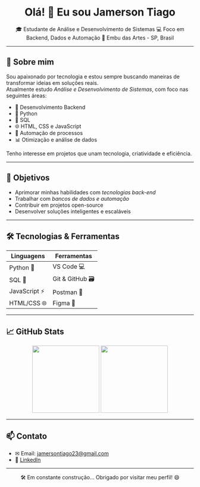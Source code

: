 <h1 align="center">Olá! 👋 Eu sou Jamerson Tiago</h1>

<p align="center">
🎓 Estudante de Análise e Desenvolvimento de Sistemas  
💻 Foco em Backend, Dados e Automação  
📍 Embu das Artes - SP, Brasil  
</p>

---

## 🧠 Sobre mim

Sou apaixonado por tecnologia e estou sempre buscando maneiras de transformar ideias em soluções reais.  
Atualmente estudo *Análise e Desenvolvimento de Sistemas*, com foco nas seguintes áreas:

- 🚀 Desenvolvimento Backend  
- 🐍 Python  
- 🧮 SQL  
- 🌐 HTML, CSS e JavaScript  
- 🤖 Automação de processos  
- 📊 Otimização e análise de dados  

Tenho interesse em projetos que unam tecnologia, criatividade e eficiência.

---

## 🎯 Objetivos

- Aprimorar minhas habilidades com *tecnologias back-end*
- Trabalhar com *bancos de dados e automação*
- Contribuir em projetos open-source
- Desenvolver soluções inteligentes e escaláveis

---

## 🛠 Tecnologias & Ferramentas

| Linguagens | Ferramentas |
|------------|-------------|
| Python 🐍 | VS Code 💻 |
| SQL 🧠 | Git & GitHub 🗃 |
| JavaScript ⚡ | Postman 📨 |
| HTML/CSS 🌐 | Figma 🎨 |

---

## 📈 GitHub Stats

<p align="center">
  <img height="180em" src="https://github-readme-stats.vercel.app/api?username=jamersontiago&show_icons=true&theme=tokyonight&hide_border=true"/>
  <img height="180em" src="https://github-readme-stats.vercel.app/api/top-langs/?username=jamersontiago&layout=compact&theme=tokyonight&hide_border=true"/>
</p>

---

## 📫 Contato

- ✉ Email: [jamersontiago23@gmail.com](mailto:jamersontiago23@gmail.com)  
- 💼 [LinkedIn](https://www.linkedin.com/in/jamersontiago/)  

---

<p align="center">
🛠 Em constante construção... Obrigado por visitar meu perfil! 😄
</p>
